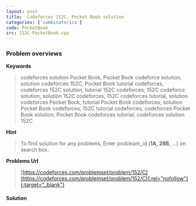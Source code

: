 ```yaml
---
layout: post
title:  Codeforces 152C. Pocket Book solution
categories: ['combinatorics']
code: PocketBook
src: 152C-PocketBook.cpp
---
```

### **Problem overviews**

**Keywords**
> codeforces solution Pocket Book, Pocket Book codeforce solution, solution codeforces 152C, Pocket Book tutorial codeforces, codeforces 152C solution, tutorial 152C codeforces, 152C codeforce solution, solution 152C codeforces, 152C codeforces tutorial, solution codeforces Pocket Book, tutorial Pocket Book codeforces, solution Pocket Book codeforces, 152C tutorial codeforces, codeforces Pocket Book solution, Pocket Book codeforces tutorial, codeforces solution 152C

**Hint**
> To find solution for any problems, Enter probleam_id (**1A, 28B**, ...) on search box. 

**Problems Url**
> [https://codeforces.com/problemset/problem/152/C](https://codeforces.com/problemset/problem/152/C){:rel="nofollow"}{:target="_blank"}

#### **Solution**




